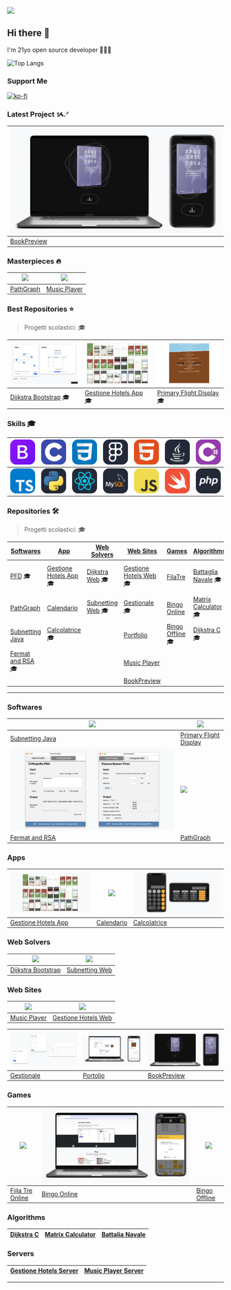 ![](https://komarev.com/ghpvc/?username=vittorioPiotti&color=lightgrey)

## Hi there 👋 



I'm 21yo open source developer 🧑🏻‍💻





![Top Langs](https://github-readme-stats.vercel.app/api/top-langs/?username=vittoriopiotti&layout=compact&langs_count=8)



### Support Me

[![ko-fi](https://ko-fi.com/img/githubbutton_sm.svg)](https://ko-fi.com/P5P012BC8U)

### Latest Project ᝰ.ᐟ

|<img src="https://github.com/vittorioPiotti/Book-Preview/blob/main/github/socialpreview.png"/>| 
|-------------|
|[BookPreview](https://github.com/vittorioPiotti/Book-Preview)|


### Masterpieces 🔥 

|<img src="https://github.com/vittorioPiotti/SmartGraphUI-ForkBased/blob/master/github/socialpreview24.png"/> |<img src="https://github.com/vittorioPiotti/Music-Player/blob/main/media/socialpreview-second.png"/>| 
|-------------|-------------|
|[PathGraph](https://github.com/vittorioPiotti/PathGraph-JavaFX)|[Music Player](https://github.com/vittorioPiotti/Music-Player)|




### Best Repositories ⭐

> Progetti scolastici: 🎓


|<img src="https://github.com/vittorioPiotti/vittorioPiotti/blob/main/immagini/WEB.png"/>| <img src="https://github.com/vittorioPiotti/vittorioPiotti/blob/main/immagini/APP.png"/>|<img src="https://github.com/vittorioPiotti/vittorioPiotti/blob/main/immagini/PFD.png"/>|
|-------------|-------------|-------------|
|[Dijkstra Bootstrap](https://github.com/vittorioPiotti/Dijkstra-Bootstrap) 🎓  |[Gestione Hotels App](https://github.com/vittorioPiotti/Gestione-Hotel-App) 🎓 |[Primary Flight Display](https://github.com/vittorioPiotti/Primary-Flight-Display) 🎓|



### Skills 🎓

| <img src="https://github.com/tandpfun/skill-icons/blob/main/icons/Bootstrap.svg" width="70"> |  <img src="https://github.com/tandpfun/skill-icons/blob/main/icons/C.svg" width="70">      |  <img src="https://github.com/tandpfun/skill-icons/blob/main/icons/CSS.svg" width="70"> | <img src="https://github.com/tandpfun/skill-icons/blob/main/icons/Figma-Dark.svg" width="70"> | <img src="https://github.com/tandpfun/skill-icons/blob/main/icons/HTML.svg" width="70"> | <img src="https://github.com/tandpfun/skill-icons/blob/main/icons/Java-Dark.svg" width="70">  |    <img src="https://github.com/tandpfun/skill-icons/blob/main/icons/CS.svg" width="70">   |
|-------------|-------------|-------------|-------------|-------------|-------------|-------------|
| <img src="https://github.com/tandpfun/skill-icons/blob/main/icons/TypeScript.svg" width="70"> | <img src="https://github.com/tandpfun/skill-icons/blob/main/icons/Python-Dark.svg" width="70"> |<img src="https://github.com/tandpfun/skill-icons/blob/main/icons/React-Dark.svg" width="70">  | <img src="https://github.com/tandpfun/skill-icons/blob/main/icons/MySQL-Dark.svg" width="70">   |  <img src="https://github.com/tandpfun/skill-icons/blob/main/icons/JavaScript.svg" width="70"> | <img src="https://github.com/tandpfun/skill-icons/blob/main/icons/Swift.svg" width="70">   | <img src="https://github.com/tandpfun/skill-icons/blob/main/icons/PHP-Dark.svg" width="70"> | 





### Repositories 🛠️ 

> Progetti scolastici: 🎓

| [Softwares](#softwares)                                                                                     | [App](#app)                                                                                              | [Web Solvers](#web-solvers)                                                                                | [Web Sites](#web-sites)                                                                                         | [Games](#games)                                                                                     | [Algorithms](#algorithms)                                                                                     | [Servers](#servers)                                                                                     |
|----------------------------------------------------------------------------------------------------|--------------------------------------------------------------------------------------------------|------------------------------------------------------------------------------------------------|------------------------------------------------------------------------------------------------|------------------------------------------------------------------------------------------------|------------------------------------------------------------------------------------------------|------------------------------------------------------------------------------------------------|
| [PFD](https://github.com/vittorioPiotti/Primary-Flight-Display) 🎓                              | [Gestione Hotels App](https://github.com/vittorioPiotti/Gestione-Hotel-App) 🎓                      | [Dijkstra Web](https://github.com/vittorioPiotti/Dijkstra-Bootstrap) 🎓                    | [Gestione Hotels Web](https://github.com/vittorioPiotti/Gestione-Hotel-PHP) 🎓                      | [FilaTre](https://github.com/vittorioPiotti/FilaTre-Online)                                        | [Battaglia Navale](https://github.com/vittorioPiotti/Battaglia-Navale-C) 🎓                     | [Gestione Hotels Server](https://github.com/vittorioPiotti/Gestione-Hotels-Server) 🎓                     |
| [PathGraph](https://github.com/vittorioPiotti/SmartGraphUI-JavaFX)                                  | [Calendario](https://github.com/vittorioPiotti/Calendario-React-Native)                         | [Subnetting Web](https://github.com/vittorioPiotti/Subnetting-Bootstrap) 🎓                     | [Gestionale](https://github.com/vittorioPiotti/Gestionale) 🎓                                  | [Bingo Online](https://github.com/vittorioPiotti/Bingo-Online-Bootstrap)                                  | [Matrix Calculator](https://github.com/vittorioPiotti/Matrix-Calculator-C) 🎓                    | [Music Player Server](https://github.com/vittorioPiotti/Music-Player-Server)                      |
| [Subnetting Java](https://github.com/vittorioPiotti/Subnet-Solver-Java)                       | [Calcolatrice](https://github.com/vittorioPiotti/Calcolatrice-React-Native) 🎓                     |                                                                                                  | [Portfolio](https://github.com/vittorioPiotti/Portfolio-Bootstrap)                                | [Bingo Offline](https://github.com/vittorioPiotti/Bingo-Bootstrap) 🎓                                       | [Dijkstra C](https://github.com/vittorioPiotti/Algoritmo-Dijkstra-C) 🎓                              |                                                                                      |
| [Fermat and RSA](https://github.com/vittorioPiotti/Fermat-And-RSA) 🎓                              |                                                                                         |                                                                                                  |       [Music Player](https://github.com/vittorioPiotti/Music-Player)                                     |                                                                                                    |                                                                                                 | 
|                            |                                                                                         |                                                                                                  |       [BookPreview](https://github.com/vittorioPiotti/Book-Preview)                                     |                                                                                                    |                                                                                                 |                                                                                      

                                                                                                                                                    


---

### Softwares 



| <img src="https://github.com/vittorioPiotti/Subnetting-Java/blob/main/screenshots/vlsm.png"/> |<img src="https://github.com/vittorioPiotti/Primary-Flight-Display/blob/main/project/screenshots/socialpreview5.png"/>   |
|---|---|
|[Subnetting Java](https://github.com/vittorioPiotti/Subnetting-Java)  | [Primary Flight Display](https://github.com/vittorioPiotti/Primary-Flight-Display) |
|<img src="https://github.com/vittorioPiotti/Fermat-And-RSA/blob/main/images/socialpreview2.png"/> |<img src="https://github.com/vittorioPiotti/SmartGraphUI-ForkBased/blob/master/github/socialpreview26.png"/>  |
| [Fermat and RSA](https://github.com/vittorioPiotti/Fermat-And-RSA)|[PathGraph](https://github.com/vittorioPiotti/SmartGraphUI-JavaFX)  | 



### Apps 

|<img src="https://github.com/vittorioPiotti/Gestione-Hotel-App/blob/main/project/screenshots/socialpreview.png"/>| <img src="https://github.com/vittorioPiotti/Calendario-React-Native/blob/main/socialpreview.png"/>|<img src="https://github.com/vittorioPiotti/Calcolatrice-React-Native/blob/main/socialpreview2.png"/>|
|-------------|-------------|-------------|
| [Gestione Hotels App](https://github.com/vittorioPiotti/Gestione-Hotel-App)|[Calendario](https://github.com/vittorioPiotti/Calendario-React-Native) |[Calcolatrice](https://github.com/vittorioPiotti/Calcolatrice-React-Native)|



### Web Solvers 

| <img src="https://github.com/vittorioPiotti/Dijkstra-Bootstrap/blob/main/socialpreview.png"/> |<img src="https://github.com/vittorioPiotti/Subnetting-Bootstrap/blob/main/screenshots/flsm.png"/>| 
|-------------|-------------|
| [Dijkstra Bootstrap](https://github.com/vittorioPiotti/Dijkstra-Bootstrap) | [Subnetting Web](https://github.com/vittorioPiotti/Subnetting-Bootstrap) |



### Web Sites 


| <img src="https://github.com/vittorioPiotti/Music-Player/blob/main/media/socialpreview-second.png"/>  |<img src="https://github.com/vittorioPiotti/Gestione-Hotel-PHP/blob/main/socialpreview80.png"/>   |
|---|---|
|[Music Player](https://github.com/vittorioPiotti/Music-Player)   | [Gestione Hotels Web](https://github.com/vittorioPiotti/Gestione-Hotel-PHP)  |

| <img src="https://github.com/vittorioPiotti/vittorioPiotti/blob/main/immagini/socialpreview70.png"/>  |<img src="https://raw.githubusercontent.com/vittorioPiotti/Portfolio-Bootstrap/main/socialpreview3.png"/>  |<img src="https://github.com/vittorioPiotti/Book-Preview/blob/main/github/socialpreview.png?raw=true"/>  |
|---|---|---|
| [Gestionale](https://github.com/vittorioPiotti/Gestionale)|[Portolio](https://github.com/vittorioPiotti/Portfolio-Bootstrap)  |[BookPreview](https://github.com/vittorioPiotti/Book-Preview)  | 





### Games

|<img src="https://github.com/vittorioPiotti/FilaTre-Online/blob/main/FilaTreOnline/imgs/socialpreview3.png"/>| <img src="https://github.com/vittorioPiotti/Bingo-Online-Bootstrap/blob/main/socialpreview50.png"/>|<img src="https://github.com/vittorioPiotti/Bingo-Bootstrap/blob/main/socialpreview12.png"/>| 
|-------------|-------------|---|
|[Fiila Tre Online](https://github.com/vittorioPiotti/FilaTre-Online)|[Bingo Online](https://github.com/vittorioPiotti/Bingo-Online-Bootstrap)|[Bingo Offline](https://github.com/vittorioPiotti/Bingo-Bootstrap)|


### Algorithms 

|[Dijkstra C](https://github.com/vittorioPiotti/Algoritmo-Dijkstra-C)|[Matrix Calculator](https://github.com/vittorioPiotti/Matrix-Calculator-C)|[Battalia Navale](https://github.com/vittorioPiotti/Battaglia-Navale-C)|
|-------------|-------------|-------------|

### Servers 

|[Gestione Hotels Server ](https://github.com/vittorioPiotti/Gestione-Hotels-Server)|[Music Player Server ](https://github.com/vittorioPiotti/Music-Player-Server)|
|-------------|-------------|


---





